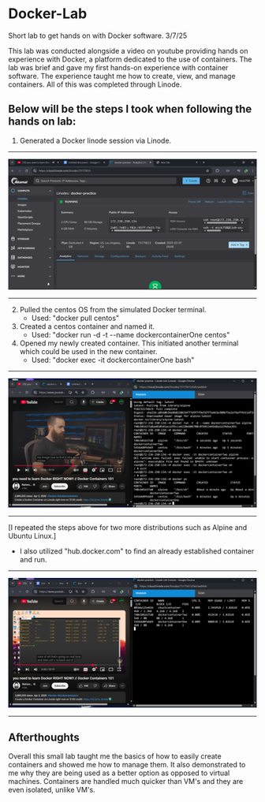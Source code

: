 # Docker-Lab
Short lab to get hands on with Docker software.
3/7/25

This lab was conducted alongside a video on youtube providing hands on experience with Docker, a platform dedicated to the use of containers. The lab was brief and gave my first hands-on experience with container software. The experience taught me how to create, view, and manage containers. All of this was completed through Linode.

## Below will be the steps I took when following the hands on lab:

1. Generated a Docker linode session via Linode.
___________________________________________________________________________
 ![image alt](https://github.com/MichaelJbyte/Docker-Lab/blob/e5a14398c1b42efbb6eace8a851a56c313988344/Docker%20001.png)
___________________________________________________________________________
2. Pulled the centos OS from the simulated Docker terminal.
    - Used: "docker pull centos"
3. Created a centos container and named it.
    - Used: "docker run -d -t --name dockercontainerOne centos"
4. Opened my newly created container. This initiated another terminal which could be used in the new container.
    - Used: "docker exec -it dockercontainerOne bash"
___________________________________________________________________________
![image alt](https://github.com/MichaelJbyte/Docker-Lab/blob/e5a14398c1b42efbb6eace8a851a56c313988344/Docker%20002.png) 
___________________________________________________________________________
[I repeated the steps above for two more distributions such as Alpine and Ubuntu Linux.]

  - I also utilized "hub.docker.com" to find an already established container and run.
___________________________________________________________________________
![image alt](https://github.com/MichaelJbyte/Docker-Lab/blob/e5a14398c1b42efbb6eace8a851a56c313988344/Docker%20003.png) 
______________________________________________________________________________

## Afterthoughts

Overall this small lab taught me the basics of how to easily create containers and showed me how to manage them. It also demonstrated
to me why they are being used as a better option as opposed to virtual machines. Containers are handled much quicker than VM's and 
they are even isolated, unlike VM's.
